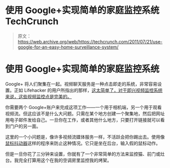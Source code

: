 # 使用 Google+实现简单的家庭监控系统 TechCrunch

> 原文：<https://web.archive.org/web/https://techcrunch.com/2011/07/21/use-google-for-an-easy-home-surveillance-system/>

# 使用 Google+实现简单的家庭监控系统

Google+ 将人们聚集在一起。视频聊天服务是一种点击即走的系统，非常容易设置。正如 Lifehacker 的用户所指出的那样，[这太简单了，对于即兴视频监控系统来说，这些视频监控点是完美的。](https://web.archive.org/web/20230204193333/http://lifehacker.com/5822862/set-up-a-home-surveillance-system-with-google%252B-hangouts)

你需要两个 Google+账户来完成这项工作——一个用于相机端，另一个用于观看视频流。但这应该不是什么大问题。只需在某个地方创建一个聚集地，然后把网址用电子邮件发给自己。一旦你在工作，或者其他什么地方，只要打开链接就可以看到门户的另一面。

这里的一个小问题是，像许多视频流媒体服务一样，不活跃会把你踢出去。使用像[鼠标抖动器](https://web.archive.org/web/20230204193333/http://mousejiggler.codeplex.com/)这样的程序来防止这种情况。它只是坐在后台，输入假的鼠标动作。

但是一旦你花了三分钟来设置，你就有了一个非常简单的方法来监控猫、前门或灶台。我完全打算用这个在我的空调房里监控我的烤架。
